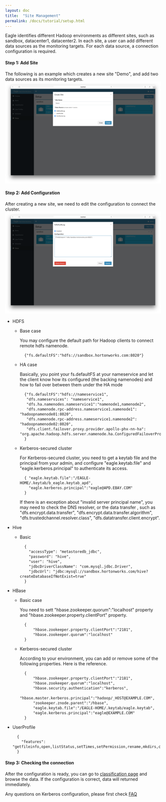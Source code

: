 ```yaml
---
layout: doc
title:  "Site Management"
permalink: /docs/tutorial/setup.html
---
```


Eagle identifies different Hadoop environments as different sites, such as sandbox, datacenter1, datacenter2. In each site,
a user can add different data sources as the monitoring targets. For each data source, a connection configuration is required.

#### Step 1: Add Site

The following is an example which creates a new site "Demo", and add two data sources as its monitoring targets.
![setup a site](/images/docs/new-site.png)

#### Step 2: Add Configuration

After creating a new site, we need to edit the configuration to connect the cluster. 
![hdfs setup](/images/docs/hdfs-setup.png)


* HDFS

    * Base case

        You may configure the default path for Hadoop clients to connect remote hdfs namenode.

            {"fs.defaultFS":"hdfs://sandbox.hortonworks.com:8020"}

    * HA case

        Basically, you point your fs.defaultFS at your nameservice and let the client know how its configured (the backing namenodes) and how to fail over between them under the HA mode

            {"fs.defaultFS":"hdfs://nameservice1",
             "dfs.nameservices": "nameservice1",
             "dfs.ha.namenodes.nameservice1":"namenode1,namenode2",
             "dfs.namenode.rpc-address.nameservice1.namenode1": "hadoopnamenode01:8020",
             "dfs.namenode.rpc-address.nameservice1.namenode2": "hadoopnamenode02:8020",
             "dfs.client.failover.proxy.provider.apollo-phx-nn-ha": "org.apache.hadoop.hdfs.server.namenode.ha.ConfiguredFailoverProxyProvider"
            }

    * Kerberos-secured cluster

        For Kerberos-secured cluster, you need to get a keytab file and the principal from your admin, and configure "eagle.keytab.file" and "eagle.kerberos.principal" to authenticate its access.

            { "eagle.keytab.file":"/EAGLE-HOME/.keytab/b_eagle.keytab_apd",
              "eagle.kerberos.principal":"eagle@APD.EBAY.COM"
            }

        If there is an exception about "invalid server principal name", you may need to check the DNS resolver, or the data transfer , such as "dfs.encrypt.data.transfer", "dfs.encrypt.data.transfer.algorithm", "dfs.trustedchannel.resolver.class", "dfs.datatransfer.client.encrypt".

* Hive
    * Basic

            {
              "accessType": "metastoredb_jdbc",
              "password": "hive",
              "user": "hive",
              "jdbcDriverClassName": "com.mysql.jdbc.Driver",
              "jdbcUrl": "jdbc:mysql://sandbox.hortonworks.com/hive?createDatabaseIfNotExist=true"
            }


* HBase

    * Basic case

        You need to sett "hbase.zookeeper.quorum":"localhost" property and "hbase.zookeeper.property.clientPort" property.

            {
                "hbase.zookeeper.property.clientPort":"2181",
                "hbase.zookeeper.quorum":"localhost"
            }

    * Kerberos-secured cluster

        According to your environment, you can add or remove some of the following properties. Here is the reference.

            {
                "hbase.zookeeper.property.clientPort":"2181",
                "hbase.zookeeper.quorum":"localhost",
                "hbase.security.authentication":"kerberos",
                "hbase.master.kerberos.principal":"hadoop/_HOST@EXAMPLE.COM",
                "zookeeper.znode.parent":"/hbase",
                "eagle.keytab.file":"/EAGLE-HOME/.keytab/eagle.keytab",
                "eagle.kerberos.principal":"eagle@EXAMPLE.COM"
            }

* UserProfile

        {
          "features": "getfileinfo,open,listStatus,setTimes,setPermission,rename,mkdirs,create,setReplication,contentSummary,delete,setOwner,fsck"
        }

#### Step 3: Checking the connection
After the configuration is ready, you can go to [classification page](/docs/tutorial/classification.html) and browse the data. If the configuration is correct, data will returned immediately.

Any questions on Kerberos configuration, please first check [FAQ](/docs/FAQ.html)